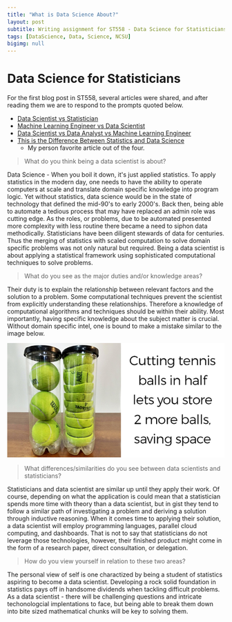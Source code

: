 ```yaml
---
title: "What is Data Science About?"
layout: post
subtitle: Writing assignment for ST558 - Data Science for Statisticians 
tags: [DataScience, Data, Science, NCSU]
bigimg: null
---
```


# Data Science for Statisticians

For the first blog post in ST558, several articles were shared, and after reading them we are to respond to the prompts quoted below. 

* [Data Scientist vs Statistician](https://medium.com/odscjournal/data-scientists-versus-statisticians-8ea146b7a47f)
* [Machine Learning Engineer vs Data Scientist](https://www.springboard.com/blog/machine-learning-engineer-vs-data-scientist/)
* [Data Scientist vs Data Analyst vs Machine Learning Engineer](https://www.simplilearn.com/data-science-vs-data-analytics-vs-machine-learning-article)
* [This is the Difference Between Statistics and Data Science](https://mixpanel.com/blog/2016/03/30/this-is-the-difference-between-statistics-and-data-science/)
    * My person favorite article out of the four. 

> What do you think being a data scientist is about?  

Data Science - When you boil it down, it's just applied statistics. To apply statistics in the modern day, one needs to have the ability to operate computers at scale and translate domain specific knowledge into program logic. Yet without statistics, data science would be in the state of technology that defined the mid-90's to early 2000's. Back then, being able to automate a tedious process that may have replaced an admin role was cutting edge. As the roles, or problems, due to be automated presented more complexity with less routine there became a need to siphon data methodically. Statisticians have been diligent stewards of data for centuries. Thus the merging of statistics with scaled computation to solve domain specific problems was not only natural but required. Being a data scientist is about applying a statistical framework using sophisticated computational techniques to solve problems. 


> What do you see as the major duties and/or knowledge areas? 

Their duty is to explain the relationship between relevant factors and the solution to a problem. Some computational techniques prevent the scientist from explicitly understanding these relationships. Therefore a knowledge of computational algorithms and techniques should be within their ability. Most importantly, having specific knowledge about the subject matter is crucial. Without domain specific intel, one is bound to make a mistake similar to the image below.

![efficient_tennis_ball_packing_balls_cut_in_half_allow_2_extra_balls](/img/efficiency_data_science.png)

> What differences/similarities do you see between data scientists and statisticians?  

Statisticians and data scientist are similar up until they apply their work. Of course, depending on what the application is could mean that a statistician spends more time with theory than a data scientist, but in gist they tend to follow a similar path of investigating a problem and deriving a solution through inductive reasoning. When it comes time to applying their solution, a data scientist will employ programming languages, parallel cloud computing, and dashboards. That is not to say that statisticians do not leverage those technologies, however, their finished product might come in the form of a research paper, direct consultation, or delegation.

> How do you view yourself in relation to these two areas?

The personal view of self is one charactized by being a student of statistics aspiring to become a data scientist. Developing a rock solid foundation in statistics
pays off in handsome dividends when tackling difficult problems. As a data scientist - there will be challenging questions and intricate techonologcial implentations to face, but being able to break them down into bite sized mathematical chunks will be key to solving them. 

